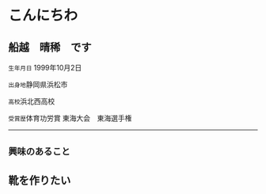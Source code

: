 # こんにちわ

## 船越　晴稀　です
`生年月日`  1999年10月2日

`出身地`静岡県浜松市

`高校`浜北西高校

`受賞歴`体育功労賞 東海大会　東海選手権

---
`興味のあること`  
-
## 靴を作りたい  

 
